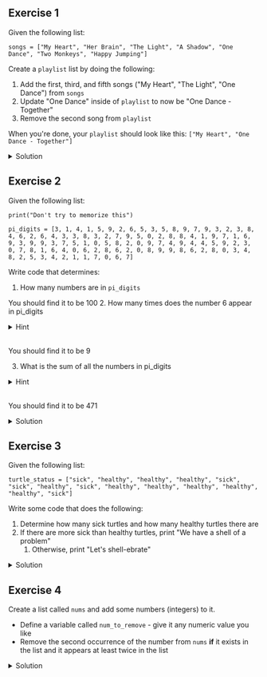 ## Exercise 1

Given the following list:


```
songs = ["My Heart", "Her Brain", "The Light", "A Shadow", "One Dance", "Two Monkeys", "Happy Jumping"]
```

Create a `playlist` list by doing the following:



1. Add the first, third, and fifth songs ("My Heart", "The Light", "One Dance") from `songs`
2. Update "One Dance" inside of `playlist` to now be "One Dance - Together"
3. Remove the second song from `playlist`


When you're done, your `playlist` should look like this: `["My Heart", "One Dance - Together"]`

<details>
<summary>Solution</summary>
<div> 

```python
songs = ["My Heart", "Her Brain", "The Light", "A Shadow", "One Dance", "Two Monkeys", "Happy Jumping"]

playlist = list()

playlist.append(songs[0])
playlist.append(songs[2])
playlist.append(songs[4])

playlist[2] += " - Together"

playlist.pop(1)

print(playlist)
```
</div>
</details>




## Exercise 2

Given the following list:


```
print("Don't try to memorize this")

pi_digits = [3, 1, 4, 1, 5, 9, 2, 6, 5, 3, 5, 8, 9, 7, 9, 3, 2, 3, 8, 4, 6, 2, 6, 4, 3, 3, 8, 3, 2, 7, 9, 5, 0, 2, 8, 8, 4, 1, 9, 7, 1, 6, 9, 3, 9, 9, 3, 7, 5, 1, 0, 5, 8, 2, 0, 9, 7, 4, 9, 4, 4, 5, 9, 2, 3, 0, 7, 8, 1, 6, 4, 0, 6, 2, 8, 6, 2, 0, 8, 9, 9, 8, 6, 2, 8, 0, 3, 4, 8, 2, 5, 3, 4, 2, 1, 1, 7, 0, 6, 7]
```

Write code that determines:

1. How many numbers are in `pi_digits`

You should find it to be 100
2. How many times does the number 6 appear in pi_digits

<details>
<summary>Hint</summary>
<div> 
use the count command for this; the syntax is similar to pop
</div>
</details>
<br/>

You should find it to be 9

3. What is the sum of all the numbers in pi_digits
<details>
<summary>Hint</summary>
<div> 
use the sum command for this; the syntax is similar to len
</div>
</details>
<br/>

You should find it to be 471


<details>
<summary>Solution</summary>
<div> 

```python
print("Don't try to memorize this")

pi_digits = [3, 1, 4, 1, 5, 9, 2, 6, 5, 3, 5, 8, 9, 7, 9, 3, 2, 3, 8, 4, 6, 2, 6, 4, 3, 3, 8, 3, 2, 7, 9, 5, 0, 2, 8, 8, 4, 1, 9, 7, 1, 6, 9, 3, 9, 9, 3, 7, 5, 1, 0, 5, 8, 2, 0, 9, 7, 4, 9, 4, 4, 5, 9, 2, 3, 0, 7, 8, 1, 6, 4, 0, 6, 2, 8, 6, 2, 0, 8, 9, 9, 8, 6, 2, 8, 0, 3, 4, 8, 2, 5, 3, 4, 2, 1, 1, 7, 0, 6, 7]

print(len(pi_digits))
print(pi_digits.count(6))
print(sum(pi_digits))
```
</div>
</details>


## Exercise 3

Given the following list:


```
turtle_status = ["sick", "healthy", "healthy", "healthy", "sick", "sick", "healthy", "sick", "healthy", "healthy", "healthy", "healthy", "healthy", "sick"]
```

Write some code that does the following:



1. Determine how many sick turtles and how many healthy turtles there are
2. If there are more sick than healthy turtles, print "We have a shell of a problem"
   1. Otherwise, print "Let's shell-ebrate"

<details>
<summary>Solution</summary>
<div> 

```python
turtle_status = ["sick", "healthy", "healthy", "healthy", "sick", "sick",
                 "healthy", "sick", "healthy", "healthy", "healthy", "healthy", "healthy", "sick"]


sick_turtles = turtle_status.count("sick")
healthy_turtles = turtle_status.count("healthy")
if sick_turtles > healthy_turtles:
    print("We have a shell of a problem")
else:
    print("Let's shell-ebrate")
```
</div>
</details>



## Exercise 4

Create a list called `nums` and add some numbers (integers) to it.



- Define a variable called `num_to_remove` - give it any numeric value you like
- Remove the second occurrence of the number from `nums` **if** it exists in the list and it appears at least twice in the list

<details>
<summary>Solution</summary>
<div> 

```python
nums = [1, 9, 3, 2, 9, 10, 9, 5]

num_to_remove = 9

if nums.count(num_to_remove) > 2:
    first_occurence = nums.index(num_to_remove)
    second_occurence = nums.index(num_to_remove, first_occurence + 1)
    nums.pop(second_occurence)

print(nums)
```
</div>
</details>
